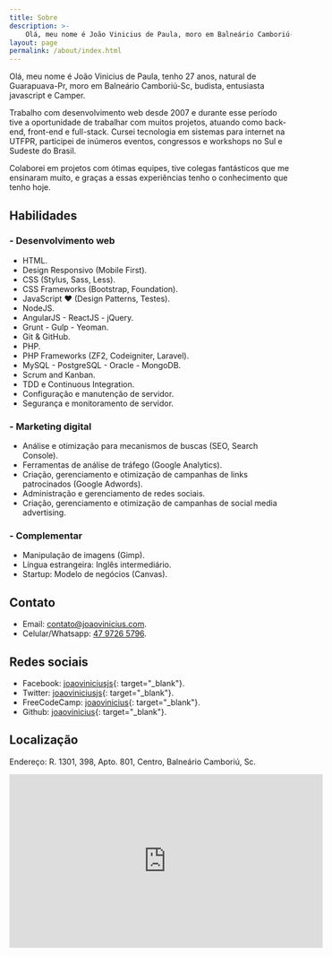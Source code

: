 ```yaml
---
title: Sobre
description: >-
    Olá, meu nome é João Vinicius de Paula, moro em Balneário Camboriú-Sc, sou professor de programação e desenvolvedor web. Trabalho como desenvolvimento web desde 2007 e durante esses anos tive a oportunidade de trabalhar com muitos projetos, atuando como back-end, front-end e full-stack.
layout: page
permalink: /about/index.html
---
```


Olá, meu nome é João Vinicius de Paula, tenho 27 anos, natural de Guarapuava-Pr, moro em Balneário Camboriú-Sc, budista, entusiasta javascript e Camper.

Trabalho com desenvolvimento web desde 2007 e durante esse período tive a oportunidade de trabalhar com muitos projetos, atuando como back-end, front-end e full-stack. Cursei tecnologia em sistemas para internet na UTFPR, participei de inúmeros eventos, congressos e workshops no Sul e Sudeste do Brasil.

Colaborei em projetos com ótimas equipes, tive colegas fantásticos que me ensinaram muito, e graças a essas experiências tenho o conhecimento que tenho hoje.

## Habilidades

### - Desenvolvimento web

- HTML.
- Design Responsivo (Mobile First).
- CSS (Stylus, Sass, Less).
- CSS Frameworks (Bootstrap, Foundation).
- JavaScript ❤ (Design Patterns, Testes).
- NodeJS.
- AngularJS - ReactJS - jQuery.
- Grunt - Gulp - Yeoman.
- Git & GitHub.
- PHP.
- PHP Frameworks (ZF2, Codeigniter, Laravel).
- MySQL - PostgreSQL - Oracle - MongoDB.
- Scrum and Kanban.
- TDD e Continuous Integration.
- Configuração e manutenção de servidor.
- Segurança e monitoramento de servidor.

### - Marketing digital

- Análise e otimização para mecanismos de buscas (SEO, Search Console).
- Ferramentas de análise de tráfego (Google Analytics).
- Criação, gerenciamento e otimização de campanhas de links patrocinados (Google Adwords).
- Administração e gerenciamento de redes sociais.
- Criação, gerenciamento e otimização de campanhas de social media advertising.

### - Complementar

- Manipulação de imagens (Gimp).
- Língua estrangeira: Inglês intermediário.
- Startup: Modelo de negócios (Canvas).

## Contato

- Email: [contato@joaovinicius.com](mailto:contato@joaovinicius.com).
- Celular/Whatsapp: [47 9726 5796](callto:+554797265796).

## Redes sociais

- Facebook: [joaoviniciusjs](https://www.facebook.com/joaoviniciusjs){: target="_blank"}.
- Twitter: [joaoviniciusjs](https://www.twitter.com/joaoviniciusjs){: target="_blank"}.
- FreeCodeCamp: [joaovinicius](https://www.freecodecamp.com/joaovinicius){: target="_blank"}.
- Github: [joaovinicius](https://www.github.com/joaovinicius){: target="_blank"}.

## Localização

Endereço: R. 1301, 398, Apto. 801, Centro, Balneário Camboriú, Sc.

<iframe src="https://www.google.com/maps/embed?pb=!1m18!1m12!1m3!1d3555.6281711145953!2d-48.641038184953594!3d-26.97867188309923!2m3!1f0!2f0!3f0!3m2!1i1024!2i768!4f13.1!3m3!1m2!1s0x94d8c9f8bd5883d5%3A0xf1c9229f5bc9f45!2sR.+Mil+Trezentos+e+Um%2C+398+-+Centro%2C+Balne%C3%A1rio+Cambori%C3%BA+-+SC!5e0!3m2!1spt-BR!2sbr!4v1461014767842" width="560" height="310" frameborder="0" style="border:0" allowfullscreen="">
</iframe>
